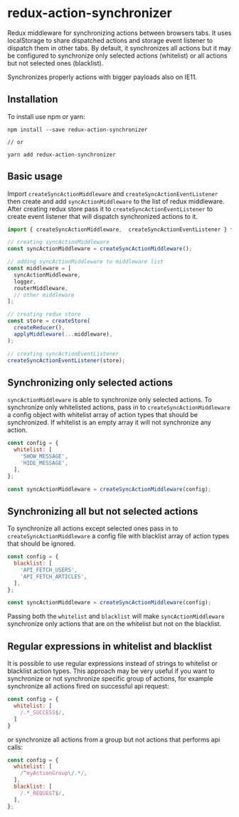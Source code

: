# redux-action-synchronizer

Redux middleware for synchronizing actions between browsers tabs. It uses localStorage to share dispatched actions and storage event listener to dispatch them in other tabs. By default, it synchronizes all actions but it may be configured to synchronize only selected actions (whitelist) or all actions but not selected ones (blacklist).

Synchronizes properly actions with bigger payloads also on IE11.

## Installation

To install use npm or yarn:

```
npm install --save redux-action-synchronizer

// or

yarn add redux-action-synchronizer
```

## Basic usage

Import `createSyncActionMiddleware` and `createSyncActionEventListener` then create and add `syncActionMiddleware` to the list of redux middleware. After creating redux store pass it to `createSyncActionEventListener` to create event listener that will dispatch synchronized actions to it.

```javascript
import { createSyncActionMiddleware,  createSyncActionEventListener } from 'redux-action-synchronizer';

// creating syncActionMiddleware
const syncActionMiddleware = createSyncActionMiddleware();

// adding syncActionMiddleware to middleware list
const middleware = [
  syncActionMiddleware,
  logger,
  routerMiddleware,
  // other middleware
];

// creating redux store
const store = createStore(
  createReducer(),
  applyMiddleware(...middleware),
);

// creating syncActionEventListener
createSyncActionEventListener(store);
```

## Synchronizing only selected actions

`syncActionMiddleware` is able to synchronize only selected actions. To synchronize only whitelisted actions, pass in to `createSyncActionMiddleware` a config object with whitelist array of action types that should be synchronized. If whitelist is an empty array it will not synchronize any action.

```javascript
const config = {
  whitelist: [
    'SHOW_MESSAGE',
    'HIDE_MESSAGE',
  ],
};

const syncActionMiddleware = createSyncActionMiddleware(config);
```

## Synchronizing all but not selected actions

To synchronize all actions except selected ones pass in to `createSyncActionMiddleware` a config file with blacklist array of action types that should be ignored.

```javascript
const config = {
  blacklist: [
    'API_FETCH_USERS',
    'API_FETCH_ARTICLES',
  ],
};

const syncActionMiddleware = createSyncActionMiddleware(config);
```

Passing both the `whitelist` and `blacklist` will make `syncActionMiddleware` synchronize only actions that are on the whitelist but not on the blacklist.

## Regular expressions in whitelist and blacklist

It is possible to use regular expressions instead of strings to whitelist or blacklist action types. This approach may be very useful if you want to synchronize or not synchronize specific group of actions, for example synchronize all actions fired on successful api request:

```javascript
const config = {
  whitelist: [
    /.*_SUCCESS$/,
  ]
}
```

or synchronize all actions from a group but not actions that performs api calls:

```javascript
const config = {
  whitelist: [
    /^myActionGroup\/.*/,
  ],
  blacklist: [
    /.*_REQUEST$/,
  ],
};
```
